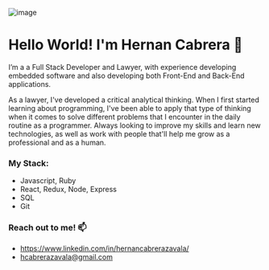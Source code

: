 ![image](https://i.pinimg.com/originals/10/9d/73/109d732d44806095d8c29e89b8dddb54.jpg)


# Hello World! I'm Hernan Cabrera 👋 

I’m a a Full Stack Developer and Lawyer, with experience developing embedded software and also developing both Front-End and Back-End applications.⁣

As a lawyer, I've developed a critical analytical thinking. When I first started learning about programming, I've been able to apply that type of thinking when it comes to solve different problems that I encounter in the daily routine as a programmer.
Always looking to improve my skills and learn new technologies, as well as work with people that'll help me grow as a professional and as a human.


### My Stack:
- Javascript, Ruby
- React, Redux, Node, Express
- SQL
- Git



### Reach out to me! 📫
- https://www.linkedin.com/in/hernancabrerazavala/
- hcabrerazavala@gmail.com

<!---
nachocabreraz/nachocabreraz is a ✨ special ✨ repository because its `README.md` (this file) appears on your GitHub profile.
You can click the Preview link to take a look at your changes.
--->
